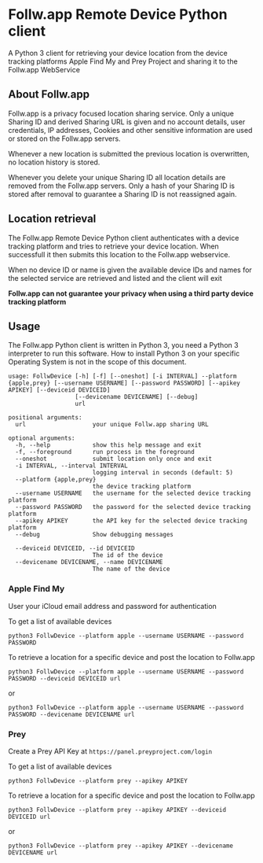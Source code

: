 # Follw.app Remote Device Python client

A Python 3 client for retrieving your device location from the device tracking platforms Apple Find My and Prey Project and sharing it to the Follw.app WebService

## About Follw.app
Follw.app is a privacy focused location sharing service. Only a unique Sharing ID and derived Sharing URL is given and no account details, user credentials, IP addresses, Cookies and other sensitive information are used or stored on the Follw.app servers.

Whenever a new location is submitted the previous location is overwritten, no location history is stored.

Whenever you delete your unique Sharing ID all location details are removed from the Follw.app servers. Only a hash of your Sharing ID is stored after removal to guarantee a Sharing ID is not reassigned again.

## Location retrieval
The Follw.app Remote Device Python client authenticates with a device tracking platform and tries to retrieve your device location. When successfull it then submits this location to the Follw.app webservice.

When no device ID or name is given the available device IDs and names for the selected service are retrieved and listed and the client will exit

**Follw.app can not guarantee your privacy when using a third party device tracking platform**

## Usage

The Follw.app Python client is written in Python 3, you need a Python 3 interpreter to run this software. How to install Python 3 on your specific Operating System is not in the scope of this document.

```
usage: FollwDevice [-h] [-f] [--oneshot] [-i INTERVAL] --platform {apple,prey} [--username USERNAME] [--password PASSWORD] [--apikey APIKEY] [--deviceid DEVICEID]
                   [--devicename DEVICENAME] [--debug]
                   url

positional arguments:
  url                   your unique Follw.app sharing URL

optional arguments:
  -h, --help            show this help message and exit
  -f, --foreground      run process in the foreground
  --oneshot             submit location only once and exit
  -i INTERVAL, --interval INTERVAL
                        logging interval in seconds (default: 5)
  --platform {apple,prey}
                        the device tracking platform
  --username USERNAME   the username for the selected device tracking platform
  --password PASSWORD   the password for the selected device tracking platform
  --apikey APIKEY       the API key for the selected device tracking platform
  --debug               Show debugging messages

  --deviceid DEVICEID, --id DEVICEID
                        The id of the device
  --devicename DEVICENAME, --name DEVICENAME
                        The name of the device
```

### Apple Find My
User your iCloud email address and password for authentication

To get a list of available devices

`python3 FollwDevice --platform apple --username USERNAME --password PASSWORD`

To retrieve a location for a specific device and post the location to Follw.app

`python3 FollwDevice --platform apple --username USERNAME --password PASSWORD --deviceid DEVICEID url`

or

`python3 FollwDevice --platform apple --username USERNAME --password PASSWORD --devicename DEVICENAME url`

### Prey
Create a Prey API Key at `https://panel.preyproject.com/login`

To get a list of available devices

`python3 FollwDevice --platform prey --apikey APIKEY`

To retrieve a location for a specific device and post the location to Follw.app

`python3 FollwDevice --platform prey --apikey APIKEY --deviceid DEVICEID url`

or

`python3 FollwDevice --platform prey --apikey APIKEY --devicename DEVICENAME url`